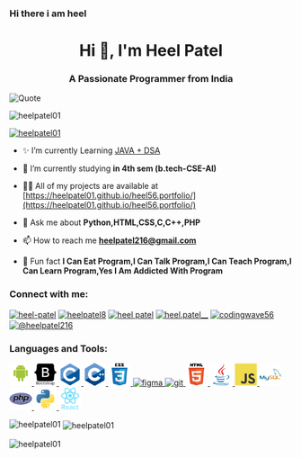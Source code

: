 ### Hi there i am heel

<!-- 
**heelpatel01/heelpatel01** is a ✨ _special_ ✨ repository because its `README.md` (this file) appears on your GitHub profile.

Here are some ideas to get you started:

- 🔭 I’m currently working on ...
- 🌱 I’m currently learning ...
- 👯 I’m looking to collaborate on ...
- 🤔 I’m looking for help with ...
- 💬 Ask me about ...
- 📫 How to reach me: ...
- 😄 Pronouns: ...,
- ⚡ Fun fact: ...
 -->
 
 <h1 align="center">Hi 👋, I'm Heel Patel</h1>
<h3 align="center">A Passionate Programmer from India</h3>

<p align="left">

<img src="https://i.pinimg.com/564x/97/88/af/9788af15dcb012abc36c0e1e22e2320f.jpg" alt="Quote"/>

<img src="https://komarev.com/ghpvc/?username=heelpatel01&label=Profile%20views&color=0e75b6&style=flat" alt="heelpatel01" /> </p>

<p align="left"> <a href="https://github-profile-trophy.vercel.app/?username=ryo-ma&theme=gitdimmed"><img src="https://github-profile-trophy.vercel.app/?username=heelpatel01" alt="heelpatel01" /></a> </p>

- ✨ I’m currently Learning [JAVA + DSA](https://github.com/heelpatel01/335-Days_Challenge)

- 🌱 I’m currently studying **in 4th sem (b.tech-CSE-AI)**

- 👨‍💻 All of my projects are available at [https://heelpatel01.github.io/heel56.portfolio/](https://heelpatel01.github.io/heel56.portfolio/)

- 💬 Ask me about **Python,HTML,CSS,C,C++,PHP**

- 📫 How to reach me **heelpatel216@gmail.com**

- 💞 Fun fact **I Can Eat Program,I Can Talk Program,I Can Teach Program,I Can Learn Program,Yes I Am Addicted With Program**

<h3 align="left">Connect with me:</h3>
<p align="left">
<a href="https://codepen.io/heel-patel" target="blank"><img align="center" src="https://raw.githubusercontent.com/rahuldkjain/github-profile-readme-generator/master/src/images/icons/Social/codepen.svg" alt="heel-patel" height="30" width="40" /></a>
<a href="https://twitter.com/heelpatel8" target="blank"><img align="center" src="https://raw.githubusercontent.com/rahuldkjain/github-profile-readme-generator/master/src/images/icons/Social/twitter.svg" alt="heelpatel8" height="30" width="40" /></a>
<a href="https://linkedin.com/in/heel patel" target="blank"><img align="center" src="https://raw.githubusercontent.com/rahuldkjain/github-profile-readme-generator/master/src/images/icons/Social/linked-in-alt.svg" alt="heel patel" height="30" width="40" /></a>
<a href="https://instagram.com/heel.patel__" target="blank"><img align="center" src="https://raw.githubusercontent.com/rahuldkjain/github-profile-readme-generator/master/src/images/icons/Social/instagram.svg" alt="heel.patel__" height="30" width="40" /></a>
<a href="https://www.youtube.com/c/codingwave56" target="blank"><img align="center" src="https://raw.githubusercontent.com/rahuldkjain/github-profile-readme-generator/master/src/images/icons/Social/youtube.svg" alt="codingwave56" height="30" width="40" /></a>
<a href="https://www.hackerrank.com/@heelpatel216" target="blank"><img align="center" src="https://raw.githubusercontent.com/rahuldkjain/github-profile-readme-generator/master/src/images/icons/Social/hackerrank.svg" alt="@heelpatel216" height="30" width="40" /></a>
</p>

<h3 align="left">Languages and Tools:</h3>
<p align="left"> <a href="https://developer.android.com" target="_blank" rel="noreferrer"> <img src="https://raw.githubusercontent.com/devicons/devicon/master/icons/android/android-original-wordmark.svg" alt="android" width="40" height="40"/> </a> <a href="https://getbootstrap.com" target="_blank" rel="noreferrer"> <img src="https://raw.githubusercontent.com/devicons/devicon/master/icons/bootstrap/bootstrap-plain-wordmark.svg" alt="bootstrap" width="40" height="40"/> </a> <a href="https://www.cprogramming.com/" target="_blank" rel="noreferrer"> <img src="https://raw.githubusercontent.com/devicons/devicon/master/icons/c/c-original.svg" alt="c" width="40" height="40"/> </a> <a href="https://www.w3schools.com/cpp/" target="_blank" rel="noreferrer"> <img src="https://raw.githubusercontent.com/devicons/devicon/master/icons/cplusplus/cplusplus-original.svg" alt="cplusplus" width="40" height="40"/> </a> <a href="https://www.w3schools.com/css/" target="_blank" rel="noreferrer"> <img src="https://raw.githubusercontent.com/devicons/devicon/master/icons/css3/css3-original-wordmark.svg" alt="css3" width="40" height="40"/> </a> <a href="https://www.figma.com/" target="_blank" rel="noreferrer"> <img src="https://www.vectorlogo.zone/logos/figma/figma-icon.svg" alt="figma" width="40" height="40"/> </a> <a href="https://git-scm.com/" target="_blank" rel="noreferrer"> <img src="https://www.vectorlogo.zone/logos/git-scm/git-scm-icon.svg" alt="git" width="40" height="40"/> </a> <a href="https://www.w3.org/html/" target="_blank" rel="noreferrer"> <img src="https://raw.githubusercontent.com/devicons/devicon/master/icons/html5/html5-original-wordmark.svg" alt="html5" width="40" height="40"/> </a> <a href="https://www.java.com" target="_blank" rel="noreferrer"> <img src="https://raw.githubusercontent.com/devicons/devicon/master/icons/java/java-original.svg" alt="java" width="40" height="40"/> </a> <a href="https://developer.mozilla.org/en-US/docs/Web/JavaScript" target="_blank" rel="noreferrer"> <img src="https://raw.githubusercontent.com/devicons/devicon/master/icons/javascript/javascript-original.svg" alt="javascript" width="40" height="40"/> </a> <a href="https://www.mysql.com/" target="_blank" rel="noreferrer"> <img src="https://raw.githubusercontent.com/devicons/devicon/master/icons/mysql/mysql-original-wordmark.svg" alt="mysql" width="40" height="40"/> </a> <a href="https://www.php.net" target="_blank" rel="noreferrer"> <img src="https://raw.githubusercontent.com/devicons/devicon/master/icons/php/php-original.svg" alt="php" width="40" height="40"/> </a> <a href="https://www.python.org" target="_blank" rel="noreferrer"> <img src="https://raw.githubusercontent.com/devicons/devicon/master/icons/python/python-original.svg" alt="python" width="40" height="40"/> </a> <a href="https://reactjs.org/" target="_blank" rel="noreferrer"> <img src="https://raw.githubusercontent.com/devicons/devicon/master/icons/react/react-original-wordmark.svg" alt="react" width="40" height="40"/> </a> </p>

<p><img align="left" src="https://github-readme-stats.vercel.app/api/top-langs?username=heelpatel01&show_icons=true&locale=en&layout=compact" alt="heelpatel01" /></p>

<p>&nbsp;<img align="center" src="https://github-readme-stats.vercel.app/api?username=heelpatel01&show_icons=true&locale=en" alt="heelpatel01" /></p>

<p><img align="center" src="https://github-readme-streak-stats.herokuapp.com/?user=heelpatel01&" alt="heelpatel01" /></p>

